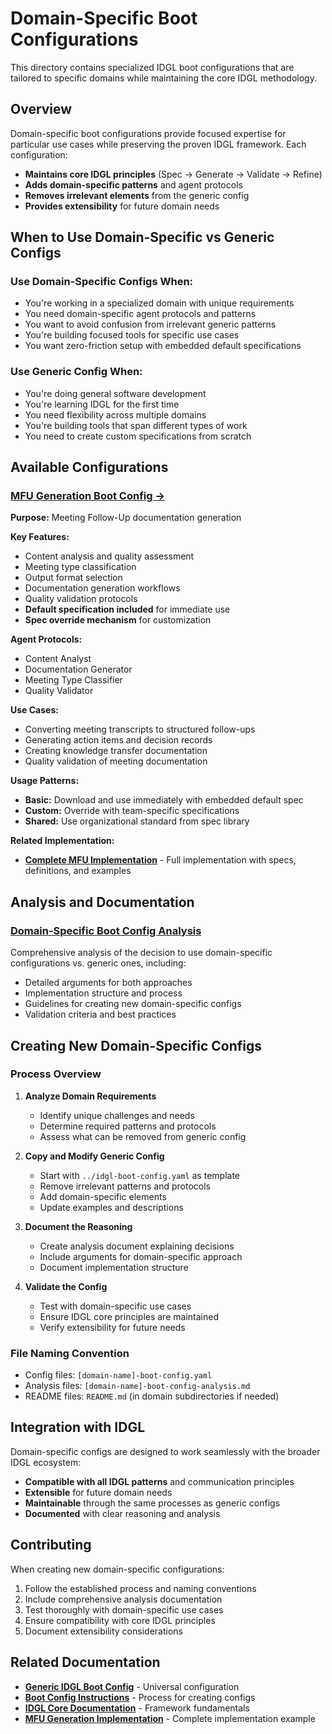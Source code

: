# Domain-Specific Boot Configurations

This directory contains specialized IDGL boot configurations that are tailored to specific domains while maintaining the core IDGL methodology.

## Overview

Domain-specific boot configurations provide focused expertise for particular use cases while preserving the proven IDGL framework. Each configuration:

- **Maintains core IDGL principles** (Spec → Generate → Validate → Refine)
- **Adds domain-specific patterns** and agent protocols
- **Removes irrelevant elements** from the generic config
- **Provides extensibility** for future domain needs

## When to Use Domain-Specific vs Generic Configs

### **Use Domain-Specific Configs When:**
- You're working in a specialized domain with unique requirements
- You need domain-specific agent protocols and patterns
- You want to avoid confusion from irrelevant generic patterns
- You're building focused tools for specific use cases
- You want zero-friction setup with embedded default specifications

### **Use Generic Config When:**
- You're doing general software development
- You're learning IDGL for the first time
- You need flexibility across multiple domains
- You're building tools that span different types of work
- You need to create custom specifications from scratch

## Available Configurations

### [MFU Generation Boot Config →](./MFU-USER-GUIDE.md)

**Purpose:** Meeting Follow-Up documentation generation

**Key Features:**
- Content analysis and quality assessment
- Meeting type classification
- Output format selection
- Documentation generation workflows
- Quality validation protocols
- **Default specification included** for immediate use
- **Spec override mechanism** for customization

**Agent Protocols:**
- Content Analyst
- Documentation Generator
- Meeting Type Classifier
- Quality Validator

**Use Cases:**
- Converting meeting transcripts to structured follow-ups
- Generating action items and decision records
- Creating knowledge transfer documentation
- Quality validation of meeting documentation

**Usage Patterns:**
- **Basic:** Download and use immediately with embedded default spec
- **Custom:** Override with team-specific specifications
- **Shared:** Use organizational standard from spec library

**Related Implementation:**
- **[Complete MFU Implementation](../../02-implementation/05-mfu-generation/)** - Full implementation with specs, definitions, and examples

## Analysis and Documentation

### [Domain-Specific Boot Config Analysis](./domain-specific-boot-config-analysis.md)

Comprehensive analysis of the decision to use domain-specific configurations vs. generic ones, including:

- Detailed arguments for both approaches
- Implementation structure and process
- Guidelines for creating new domain-specific configs
- Validation criteria and best practices

## Creating New Domain-Specific Configs

### Process Overview

1. **Analyze Domain Requirements**
   - Identify unique challenges and needs
   - Determine required patterns and protocols
   - Assess what can be removed from generic config

2. **Copy and Modify Generic Config**
   - Start with `../idgl-boot-config.yaml` as template
   - Remove irrelevant patterns and protocols
   - Add domain-specific elements
   - Update examples and descriptions

3. **Document the Reasoning**
   - Create analysis document explaining decisions
   - Include arguments for domain-specific approach
   - Document implementation structure

4. **Validate the Config**
   - Test with domain-specific use cases
   - Ensure IDGL core principles are maintained
   - Verify extensibility for future needs

### File Naming Convention

- Config files: `[domain-name]-boot-config.yaml`
- Analysis files: `[domain-name]-boot-config-analysis.md`
- README files: `README.md` (in domain subdirectories if needed)

## Integration with IDGL

Domain-specific configs are designed to work seamlessly with the broader IDGL ecosystem:

- **Compatible with all IDGL patterns** and communication principles
- **Extensible** for future domain needs
- **Maintainable** through the same processes as generic configs
- **Documented** with clear reasoning and analysis

## Contributing

When creating new domain-specific configurations:

1. Follow the established process and naming conventions
2. Include comprehensive analysis documentation
3. Test thoroughly with domain-specific use cases
4. Ensure compatibility with core IDGL principles
5. Document extensibility considerations

## Related Documentation

- **[Generic IDGL Boot Config](../idgl-boot-config.yaml)** - Universal configuration
- **[Boot Config Instructions](../instruction.md)** - Process for creating configs
- **[IDGL Core Documentation](../../)** - Framework fundamentals
- **[MFU Generation Implementation](../../02-implementation/05-mfu-generation/)** - Complete implementation example
